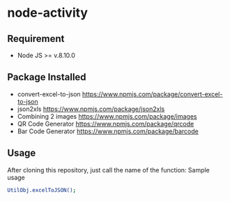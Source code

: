 # node-activity


## Requirement
- Node JS >= v.8.10.0

## Package Installed
- convert-excel-to-json https://www.npmjs.com/package/convert-excel-to-json
- json2xls https://www.npmjs.com/package/json2xls 
- Combining 2 images https://www.npmjs.com/package/images
- QR Code Generator https://www.npmjs.com/package/qrcode
- Bar Code Generator https://www.npmjs.com/package/barcode


## Usage
After cloning this repository, just call the name of the function: Sample usage
```bash
UtilObj.excelToJSON();


